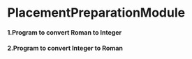 # PlacementPreparationModule
<h4>1.Program to convert Roman to Integer</h4> 
<h4>2.Program to convert Integer to Roman</h4>
